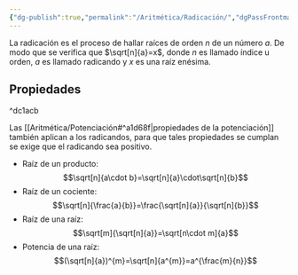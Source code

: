 ```yaml
---
{"dg-publish":true,"permalink":"/Aritmética/Radicación/","dgPassFrontmatter":true}
---
```


La radicación es el proceso de hallar raíces de orden $n$ de un número $a$. De modo que se verifica que $\sqrt[n]{a}=x$, donde $n$ es llamado índice u orden, $a$ es llamado radicando y $x$ es una raíz enésima.

## Propiedades

^dc1acb

Las [[Aritmética/Potenciación#^a1d68f\|propiedades de la potenciación]] también aplican a los radicandos, para que tales propiedades se cumplan se exige que el radicando sea positivo.
- Raíz de un producto: $$\sqrt[n]{a\cdot b}=\sqrt[n]{a}\cdot\sqrt[n]{b}$$
- Raíz de un cociente: $$\sqrt[n]{\frac{a}{b}}=\frac{\sqrt[n]{a}}{\sqrt[n]{b}}$$
- Raíz de una raíz: $$\sqrt[m]{\sqrt[n]{a}}=\sqrt[n\cdot m]{a}$$
- Potencia de una raíz: $$(\sqrt[n]{a})^{m}=\sqrt[n]{a^{m}}=a^{\frac{m}{n}}$$
